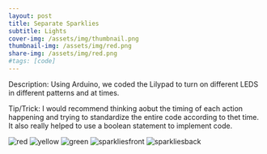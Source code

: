 ```yaml
---
layout: post
title: Separate Sparklies
subtitle: Lights
cover-img: /assets/img/thumbnail.png
thumbnail-img: /assets/img/red.png
share-img: /assets/img/red.png
#tags: [code]
---
```


Description: Using Arduino, we coded the Lilypad to turn on different LEDS in different patterns and at times.

Tip/Trick: I would recommend thinking aobut the timing of each action happening and trying to standardize the entire code according to thet time. It also really helped to use a boolean statement to implement code.


![red](https://victoriakimm.github.io/assets/img/red.png)
![yellow](https://victoriakimm.github.io/assets/img/yellow.png)
![green](https://victoriakimm.github.io/assets/img/green.png)
![sparkliesfront](https://victoriakimm.github.io/assets/img/sparkliesfront.png)
![sparkliesback](https://victoriakimm.github.io/assets/img/sparkliesback.png)
